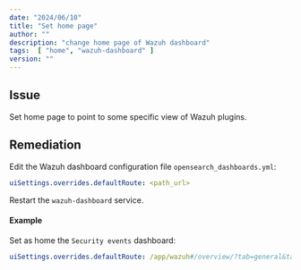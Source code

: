 ```yaml
---
date: "2024/06/10"
title: "Set home page"
author: ""
description: "change home page of Wazuh dashboard"
tags:  [ "home", "wazuh-dashboard" ]
version: ""
---
```


## Issue

Set home page to point to some specific view of Wazuh plugins.

## Remediation

Edit the Wazuh dashboard configuration file `opensearch_dashboards.yml`:

```yml
uiSettings.overrides.defaultRoute: <path_url>
```

Restart the `wazuh-dashboard` service.

#### Example

Set as home the `Security events` dashboard:

```yml
uiSettings.overrides.defaultRoute: /app/wazuh#/overview/?tab=general&tabView=panels
```
